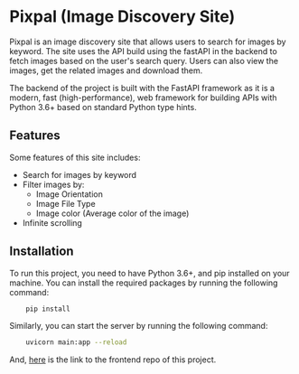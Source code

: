 # Pixpal (Image Discovery Site)

Pixpal is an image discovery site that allows users to search for images by keyword. The site uses the API build using the fastAPI in the backend to fetch images based on the user's search query. Users can also view the images, get the related images and download them.

The backend of the project is built with the FastAPI framework as it is a modern, fast (high-performance), web framework for building APIs with Python 3.6+ based on standard Python type hints.

## Features
Some features of this site includes:

- Search for images by keyword
- Filter images by:
    - Image Orientation
    - Image File Type
    - Image color (Average color of the image)
- Infinite scrolling

## Installation
To run this project, you need to have Python 3.6+, and pip installed on your machine. You can install the required packages by running the following command:

```bash
    pip install
```

Similarly, you can start the server by running the following command:

```bash
    uvicorn main:app --reload
```

And, [here](https://github.com/Kanak1125/image-gallery) is the link to the frontend repo of this project.